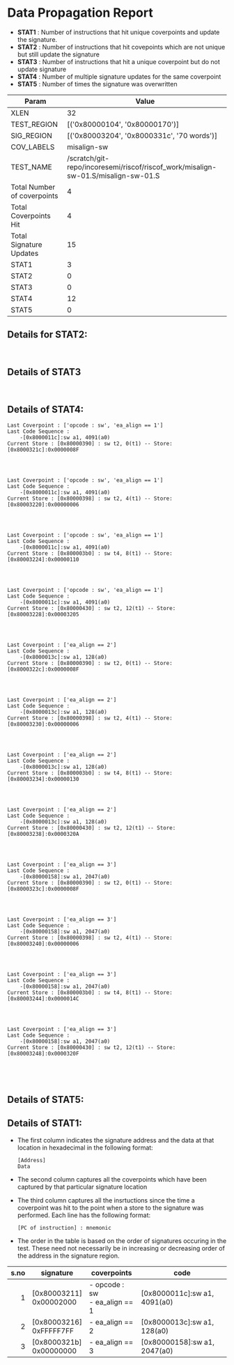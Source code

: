 
# Data Propagation Report

- **STAT1** : Number of instructions that hit unique coverpoints and update the signature.
- **STAT2** : Number of instructions that hit covepoints which are not unique but still update the signature
- **STAT3** : Number of instructions that hit a unique coverpoint but do not update signature
- **STAT4** : Number of multiple signature updates for the same coverpoint
- **STAT5** : Number of times the signature was overwritten

| Param                     | Value    |
|---------------------------|----------|
| XLEN                      | 32      |
| TEST_REGION               | [('0x80000104', '0x80000170')]      |
| SIG_REGION                | [('0x80003204', '0x8000331c', '70 words')]      |
| COV_LABELS                | misalign-sw      |
| TEST_NAME                 | /scratch/git-repo/incoresemi/riscof/riscof_work/misalign-sw-01.S/misalign-sw-01.S    |
| Total Number of coverpoints| 4     |
| Total Coverpoints Hit     | 4      |
| Total Signature Updates   | 15      |
| STAT1                     | 3      |
| STAT2                     | 0      |
| STAT3                     | 0     |
| STAT4                     | 12     |
| STAT5                     | 0     |

## Details for STAT2:

```


```

## Details of STAT3

```


```

## Details of STAT4:

```
Last Coverpoint : ['opcode : sw', 'ea_align == 1']
Last Code Sequence : 
	-[0x8000011c]:sw a1, 4091(a0)
Current Store : [0x80000390] : sw t2, 0(t1) -- Store: [0x8000321c]:0x0000008F




Last Coverpoint : ['opcode : sw', 'ea_align == 1']
Last Code Sequence : 
	-[0x8000011c]:sw a1, 4091(a0)
Current Store : [0x80000398] : sw t2, 4(t1) -- Store: [0x80003220]:0x00000006




Last Coverpoint : ['opcode : sw', 'ea_align == 1']
Last Code Sequence : 
	-[0x8000011c]:sw a1, 4091(a0)
Current Store : [0x800003b0] : sw t4, 8(t1) -- Store: [0x80003224]:0x00000110




Last Coverpoint : ['opcode : sw', 'ea_align == 1']
Last Code Sequence : 
	-[0x8000011c]:sw a1, 4091(a0)
Current Store : [0x80000430] : sw t2, 12(t1) -- Store: [0x80003228]:0x00003205




Last Coverpoint : ['ea_align == 2']
Last Code Sequence : 
	-[0x8000013c]:sw a1, 128(a0)
Current Store : [0x80000390] : sw t2, 0(t1) -- Store: [0x8000322c]:0x0000008F




Last Coverpoint : ['ea_align == 2']
Last Code Sequence : 
	-[0x8000013c]:sw a1, 128(a0)
Current Store : [0x80000398] : sw t2, 4(t1) -- Store: [0x80003230]:0x00000006




Last Coverpoint : ['ea_align == 2']
Last Code Sequence : 
	-[0x8000013c]:sw a1, 128(a0)
Current Store : [0x800003b0] : sw t4, 8(t1) -- Store: [0x80003234]:0x00000130




Last Coverpoint : ['ea_align == 2']
Last Code Sequence : 
	-[0x8000013c]:sw a1, 128(a0)
Current Store : [0x80000430] : sw t2, 12(t1) -- Store: [0x80003238]:0x0000320A




Last Coverpoint : ['ea_align == 3']
Last Code Sequence : 
	-[0x80000158]:sw a1, 2047(a0)
Current Store : [0x80000390] : sw t2, 0(t1) -- Store: [0x8000323c]:0x0000008F




Last Coverpoint : ['ea_align == 3']
Last Code Sequence : 
	-[0x80000158]:sw a1, 2047(a0)
Current Store : [0x80000398] : sw t2, 4(t1) -- Store: [0x80003240]:0x00000006




Last Coverpoint : ['ea_align == 3']
Last Code Sequence : 
	-[0x80000158]:sw a1, 2047(a0)
Current Store : [0x800003b0] : sw t4, 8(t1) -- Store: [0x80003244]:0x0000014C




Last Coverpoint : ['ea_align == 3']
Last Code Sequence : 
	-[0x80000158]:sw a1, 2047(a0)
Current Store : [0x80000430] : sw t2, 12(t1) -- Store: [0x80003248]:0x0000320F





```

## Details of STAT5:



## Details of STAT1:

- The first column indicates the signature address and the data at that location in hexadecimal in the following format: 
  ```
  [Address]
  Data
  ```

- The second column captures all the coverpoints which have been captured by that particular signature location

- The third column captures all the insrtuctions since the time a coverpoint was
  hit to the point when a store to the signature was performed. Each line has
  the following format:
  ```
  [PC of instruction] : mnemonic
  ```
- The order in the table is based on the order of signatures occuring in the
  test. These need not necessarily be in increasing or decreasing order of the
  address in the signature region.

|s.no|        signature         |             coverpoints              |              code               |
|---:|--------------------------|--------------------------------------|---------------------------------|
|   1|[0x80003211]<br>0x00002000|- opcode : sw<br> - ea_align == 1<br> |[0x8000011c]:sw a1, 4091(a0)<br> |
|   2|[0x80003216]<br>0xFFFFF7FF|- ea_align == 2<br>                   |[0x8000013c]:sw a1, 128(a0)<br>  |
|   3|[0x8000321b]<br>0x00000000|- ea_align == 3<br>                   |[0x80000158]:sw a1, 2047(a0)<br> |
